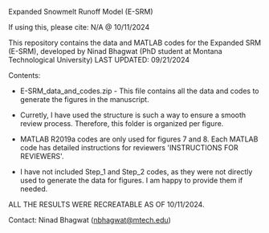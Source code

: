 Expanded Snowmelt Runoff Model (E-SRM)

If using this, please cite: N/A @ 10/11/2024

This repository contains the data and MATLAB codes for the Expanded SRM (E-SRM),
  developed by Ninad Bhagwat (PhD student at Montana Technological University)
  LAST UPDATED: 09/21/2024

Contents:

  - E-SRM_data_and_codes.zip - This file contains all the data and codes to generate the figures in the manuscript.
    
  - Curretly, I have used the structure is such a way to ensure a smooth review process. Therefore, this folder is organized per figure.
  - MATLAB R2019a codes are only used for figures 7 and 8. Each MATLAB code has detailed instructions for reviewers 'INSTRUCTIONS FOR REVIEWERS'.
    
  - I have not included Step_1 and Step_2 codes, as they were not directly used to generate the data for figures. I am happy to provide them if needed.

ALL THE RESULTS WERE RECREATABLE AS OF 10/11/2024.

Contact: Ninad Bhagwat (nbhagwat@mtech.edu)
